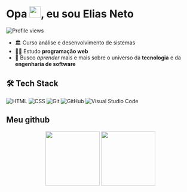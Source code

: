 
<h1> Opa <img src="https://raw.githubusercontent.com/kaueMarques/kaueMarques/master/hi.gif" height="30px">, eu sou Elias Neto</h1>
<p align="left"> <img src="https://komarev.com/ghpvc/?username=Elias-Neto&color=blue" alt="Profile views" /> </p>

- 🏛 Curso análise e desenvolvimento de sistemas
- 👨‍💻 Estudo **programação web** 
- 🚀 Busco *aprender* mais e mais sobre o universo da **tecnologia** e da **engenharia de software**


## 🛠 Tech Stack

![HTML](https://img.shields.io/badge/-HTML-05122A?style=flat&logo=HTML5)
![CSS](https://img.shields.io/badge/-CSS-05122A?style=flat&logo=CSS3&logoColor=1572B6)
![Git](https://img.shields.io/badge/-Git-05122A?style=flat&logo=git)
![GitHub](https://img.shields.io/badge/-GitHub-05122A?style=flat&logo=github)
![Visual Studio Code](https://img.shields.io/badge/-Visual%20Studio%20Code-05122A?style=flat&logo=visual-studio-code&logoColor=007ACC)



## Meu github

<div align="center">
  <img height="145em" src="https://github-readme-stats.vercel.app/api?username=Elias-Neto&show_icons=true&theme=github_dark&include_all_commits=true&count_private=true"/>
  <img height="145em" src="https://github-readme-stats.vercel.app/api/top-langs/?username=Elias-Neto&layout=compact&langs_count=7&theme=github_dark"/>
</div>
  
